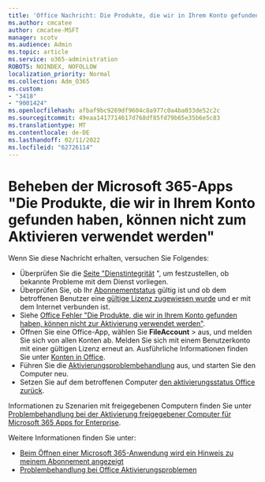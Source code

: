 ```yaml
---
title: 'Office Nachricht: Die Produkte, die wir in Ihrem Konto gefunden haben, können nicht zum Aktivieren verwendet werden'
ms.author: cmcatee
author: cmcatee-MSFT
manager: scotv
ms.audience: Admin
ms.topic: article
ms.service: o365-administration
ROBOTS: NOINDEX, NOFOLLOW
localization_priority: Normal
ms.collection: Adm_O365
ms.custom:
- "3418"
- "9001424"
ms.openlocfilehash: afbaf9bc9269df9604c8a977c0a4ba033de52c2c
ms.sourcegitcommit: 49eaa1417714617d768df85fd79b65e35b6e5c83
ms.translationtype: MT
ms.contentlocale: de-DE
ms.lasthandoff: 02/11/2022
ms.locfileid: "62726114"
---
```

# <a name="fixing-the-microsoft-365-apps-the-products-we-found-in-your-account-cant-be-used-to-activate-message"></a>Beheben der Microsoft 365-Apps "Die Produkte, die wir in Ihrem Konto gefunden haben, können nicht zum Aktivieren verwendet werden"

Wenn Sie diese Nachricht erhalten, versuchen Sie Folgendes:

- Überprüfen Sie die [Seite "Dienstintegrität](https://docs.microsoft.com/office365/enterprise/view-service-health) ", um festzustellen, ob bekannte Probleme mit dem Dienst vorliegen.
- Überprüfen Sie, ob Ihr [Abonnementstatus](https://support.office.com/article/0d23d3c0-c19c-4b2f-9845-5344fedc4380#bkmk_checksubscription) gültig ist und ob dem betroffenen Benutzer eine [gültige Lizenz zugewiesen wurde](https://support.office.com/article/997596B5-4173-4627-B915-36ABAC6786DC) und er mit dem Internet verbunden ist. 
- Siehe [Office Fehler "Die Produkte, die wir in Ihrem Konto gefunden haben, können nicht zur Aktivierung verwendet werden"](https://support.office.com/article/c9f9a0b3-5aae-4131-8077-21e6a59f141e).
- Öffnen Sie eine Office-App, wählen Sie **FileAccount** >  aus, und melden Sie sich von allen Konten ab. Melden Sie sich mit einem Benutzerkonto mit einer gültigen Lizenz erneut an. Ausführliche Informationen finden Sie unter [Konten in Office](https://support.office.com/article/628ea040-f265-49de-b986-be09c3ebf8a9).
- Führen Sie die [Aktivierungsproblembehandlung](https://aka.ms/SARA-OfficeActivation-Alchemy) aus, und starten Sie den Computer neu.
- Setzen Sie auf dem betroffenen Computer [den aktivierungsstatus Office zurück](https://docs.microsoft.com/office365/troubleshoot/activation/reset-office-365-proplus-activation-state).

Informationen zu Szenarien mit freigegebenen Computern finden Sie unter [Problembehandlung bei der Aktivierung freigegebener Computer für Microsoft 365 Apps for Enterprise](https://docs.microsoft.com/deployoffice/troubleshoot-shared-computer-activation).

Weitere Informationen finden Sie unter: 
- [Beim Öffnen einer Microsoft 365-Anwendung wird ein Hinweis zu meinem Abonnement angezeigt](https://support.office.com/article/4cabe32c-f594-4c0e-9191-3d3ade10cceb)
- [Problembehandlung bei Office Aktivierungsproblemen](https://support.office.com/article/0d23d3c0-c19c-4b2f-9845-5344fedc4380)